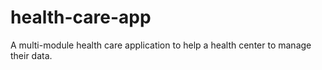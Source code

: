 # health-care-app
A multi-module health care application to help a health center to manage their data.
